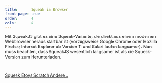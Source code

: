 ```yaml
---
title:      Squeak im Browser
front-page: true
order:      4
cols:       6
---
```


Mit SqueakJS gibt es eine Squeak-Variante, die direkt aus einem
modernen Webbrowser heraus startbar ist (vorzugsweise Google Chrome oder
Mozilla Firefox; Internet Explorer ab Version 11 und Safari laufen
langsamer). Man muss beachten, dass SqueakJS wesentlich langsamer
ist als die Squeak-Version zum Herunterladen.

<p><br></p>
<div class="text-center">
    <a class="btn btn-default" href="http://codefrau.github.io/SqueakJS/run/#url=http://freudenbergs.de/bert/squeakjs&files=[Squeak4.5-13680.image,Squeak4.5-13680.changes,SqueakV41.sources]" target="_blank" role="button">
        Squeak
        <i class="fa fa-external-link"></i>
    </a>
    <a class="btn btn-default" href="http://codefrau.github.io/SqueakJS/etoys/" target="_blank" role="button">
        Etoys
        <i class="fa fa-external-link"></i>
    </a>
    <a class="btn btn-default" href="http://codefrau.github.io/SqueakJS/scratch/" target="_blank" role="button">
        Scratch
        <i class="fa fa-external-link"></i>
    </a>
    <a class="btn btn-default" href="http://codefrau.github.io/SqueakJS/run/" target="_blank" role="button">
        Andere...
        <i class="fa fa-external-link"></i>
    </a>
</div>
